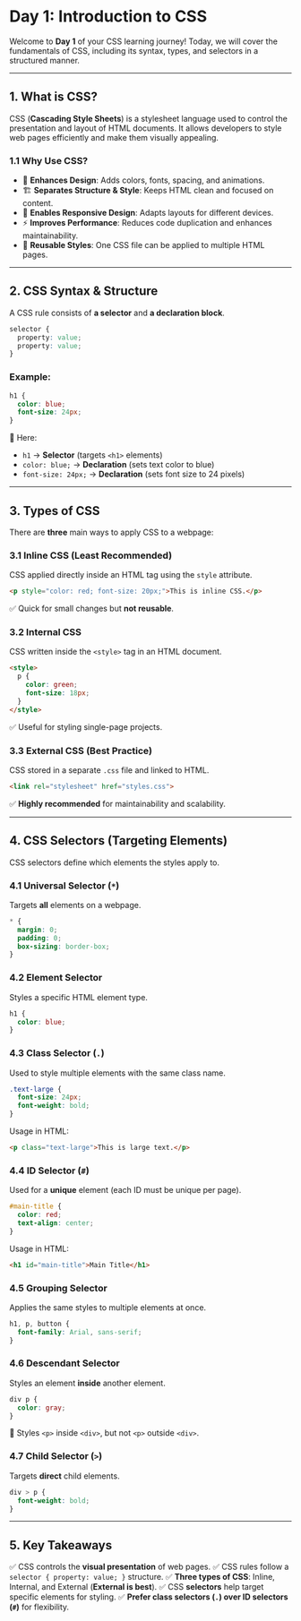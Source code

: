 # Day 1: Introduction to CSS

Welcome to **Day 1** of your CSS learning journey! Today, we will cover the fundamentals of CSS, including its syntax, types, and selectors in a structured manner.

---
## **1. What is CSS?**
CSS (**Cascading Style Sheets**) is a stylesheet language used to control the presentation and layout of HTML documents. It allows developers to style web pages efficiently and make them visually appealing.

### **1.1 Why Use CSS?**
- 🎨 **Enhances Design**: Adds colors, fonts, spacing, and animations.
- 🏗 **Separates Structure & Style**: Keeps HTML clean and focused on content.
- 📱 **Enables Responsive Design**: Adapts layouts for different devices.
- ⚡ **Improves Performance**: Reduces code duplication and enhances maintainability.
- 🔄 **Reusable Styles**: One CSS file can be applied to multiple HTML pages.

---
## **2. CSS Syntax & Structure**
A CSS rule consists of **a selector** and **a declaration block**.

```css
selector {
  property: value;
  property: value;
}
```

### **Example:**
```css
h1 {
  color: blue;
  font-size: 24px;
}
```
📌 Here:
- `h1` → **Selector** (targets `<h1>` elements)
- `color: blue;` → **Declaration** (sets text color to blue)
- `font-size: 24px;` → **Declaration** (sets font size to 24 pixels)

---
## **3. Types of CSS**
There are **three** main ways to apply CSS to a webpage:

### **3.1 Inline CSS (Least Recommended)**
CSS applied directly inside an HTML tag using the `style` attribute.
```html
<p style="color: red; font-size: 20px;">This is inline CSS.</p>
```
✅ Quick for small changes but **not reusable**.

### **3.2 Internal CSS**
CSS written inside the `<style>` tag in an HTML document.
```html
<style>
  p {
    color: green;
    font-size: 18px;
  }
</style>
```
✅ Useful for styling single-page projects.

### **3.3 External CSS (Best Practice)**
CSS stored in a separate `.css` file and linked to HTML.
```html
<link rel="stylesheet" href="styles.css">
```
✅ **Highly recommended** for maintainability and scalability.

---
## **4. CSS Selectors (Targeting Elements)**
CSS selectors define which elements the styles apply to.

### **4.1 Universal Selector (`*`)**
Targets **all** elements on a webpage.
```css
* {
  margin: 0;
  padding: 0;
  box-sizing: border-box;
}
```

### **4.2 Element Selector**
Styles a specific HTML element type.
```css
h1 {
  color: blue;
}
```

### **4.3 Class Selector (`.`)**
Used to style multiple elements with the same class name.
```css
.text-large {
  font-size: 24px;
  font-weight: bold;
}
```
Usage in HTML:
```html
<p class="text-large">This is large text.</p>
```

### **4.4 ID Selector (`#`)**
Used for a **unique** element (each ID must be unique per page).
```css
#main-title {
  color: red;
  text-align: center;
}
```
Usage in HTML:
```html
<h1 id="main-title">Main Title</h1>
```

### **4.5 Grouping Selector**
Applies the same styles to multiple elements at once.
```css
h1, p, button {
  font-family: Arial, sans-serif;
}
```

### **4.6 Descendant Selector**
Styles an element **inside** another element.
```css
div p {
  color: gray;
}
```
📌 Styles `<p>` inside `<div>`, but not `<p>` outside `<div>`.

### **4.7 Child Selector (`>`)**
Targets **direct** child elements.
```css
div > p {
  font-weight: bold;
}
```

---
## **5. Key Takeaways**
✅ CSS controls the **visual presentation** of web pages.
✅ CSS rules follow a `selector { property: value; }` structure.
✅ **Three types of CSS**: Inline, Internal, and External (**External is best**).
✅ CSS **selectors** help target specific elements for styling.
✅ **Prefer class selectors (`.`) over ID selectors (`#`)** for flexibility.


